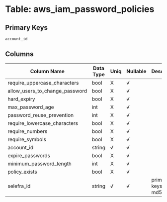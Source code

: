 # Table: aws_iam_password_policies

## Primary Keys 

```
account_id
```


## Columns 

|  Column Name   |  Data Type  | Uniq | Nullable | Description | 
|  ----  | ----  | ----  | ----  | ---- | 
| require_uppercase_characters | bool | X | √ |  | 
| allow_users_to_change_password | bool | X | √ |  | 
| hard_expiry | bool | X | √ |  | 
| max_password_age | int | X | √ |  | 
| password_reuse_prevention | int | X | √ |  | 
| require_lowercase_characters | bool | X | √ |  | 
| require_numbers | bool | X | √ |  | 
| require_symbols | bool | X | √ |  | 
| account_id | string | √ | √ |  | 
| expire_passwords | bool | X | √ |  | 
| minimum_password_length | int | X | √ |  | 
| policy_exists | bool | X | √ |  | 
| selefra_id | string | √ | √ | primary keys value md5 | 


